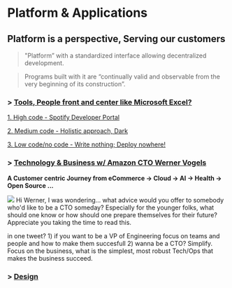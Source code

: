 # Platform & Applications

## Platform is a perspective, Serving our customers 
> "Platform” with a standardized interface allowing decentralized development.

> Programs built with it are “continually valid and observable from the very beginning of its construction”.
### > [Tools, People front and center like Microsoft Excel?](https://twitter.com/conways_law/status/1238539198203822081)
[1. High code - Spotify Developer Portal](https://labs.spotify.com/2020/04/21/how-we-use-backstage-at-spotify/)

[2. Medium code - Holistic approach, Dark](https://medium.com/darklang/the-design-of-dark-59f5d38e52d2)

[3. Low code/no code - Write nothing; Deploy nowhere!](https://twitter.com/kelseyhightower/status/961026365146320896)

### > [Technology & Business w/ Amazon CTO Werner Vogels](https://queue.acm.org/detail.cfm?id=1142065)
**A Customer centric Journey from eCommerce -> Cloud -> AI -> Health -> Open Source ...**

![](https://github.com/ankumar/Architecture/blob/master/images/Werner.png)
Hi Werner, I was wondering... what advice would you offer to somebody who'd like to be a CTO someday? Especially for the younger folks, what should one know or how should one prepare themselves for their future? Appreciate you taking the time to read this.

in one tweet? 1) if you want to be a VP of Engineering focus on teams and people and how to make them succesfull 2) wanna be a CTO? Simplify.  Focus on the business, what is the simplest, most robust Tech/Ops that makes the business succeed.

### > [Design](https://github.com/ankumar/Architecture/blob/master/Patterns/Stuff.md)

